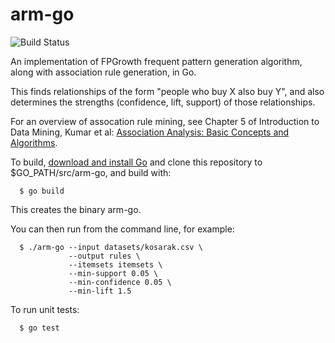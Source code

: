 # arm-go

![Build Status](https://github.com/cpearce/arm-go/actions/workflows/go.yml/badge.svg)

An implementation of FPGrowth frequent pattern generation algorithm,
along with association rule generation, in Go.

This finds relationships of the form "people who buy X also buy Y",
and also determines the strengths (confidence, lift, support) of those
relationships.

For an overview of assocation rule mining,
see Chapter 5 of Introduction to Data Mining, Kumar et al:
[Association Analysis: Basic Concepts and Algorithms](https://www-users.cs.umn.edu/~kumar001/dmbook/ch5_association_analysis.pdf).

To build, [download and install Go](https://golang.org/dl/) and clone this
repository to $GO_PATH/src/arm-go, and build with:
```
  $ go build
```

This creates the binary arm-go.

You can then run from the command line, for example:

```
  $ ./arm-go --input datasets/kosarak.csv \
             --output rules \
             --itemsets itemsets \
             --min-support 0.05 \
             --min-confidence 0.05 \
             --min-lift 1.5
```

To run unit tests:

```
  $ go test
```
